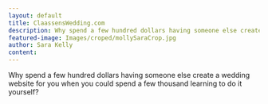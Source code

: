 ```yaml
---
layout: default
title: ClaassensWedding.com
description: Why spend a few hundred dollars having someone else create a wedding website for you when you could spend a few thousand learning to do it yourself?
featured-image: Images/croped/mollySaraCrop.jpg
author: Sara Kelly
content:
---
```

Why spend a few hundred dollars having someone else create a wedding website for you when you could spend a few thousand learning to do it yourself?
